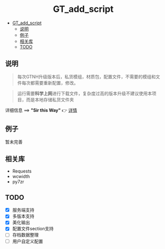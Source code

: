 # <center>GT_add_script<center/>

- [GT\_add\_script](#gt_add_script)
  - [说明](#说明)
  - [例子](#例子)
  - [相关库](#相关库)
  - [TODO](#todo)

## 说明
> 每次GTNH升级版本后，私货模组，材质包，配置文件，不需要的模组和文件每次都需要重新配置，修改。

> 运行需要**科学上网**进行下载文件，复杂度过高的版本升级不建议使用本项目，而是本地存储私货文件夹

详细信息 ==> **"Sir this Way"** 👉 [详情](./detail.md)

## 例子
暂未完善

## 相关库
- Requests
- wcwidth
- py7zr

## TODO
- [x] 服务端支持
- [x] 多版本支持
- [x] 美化输出
- [x] 配置文件section支持
- [ ] 存档数据整理
- [ ] 用户自定义配置